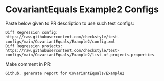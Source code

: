 # CovariantEquals Example2 Configs
Paste below given to PR description to use such test configs:
```
Diff Regression config: https://raw.githubusercontent.com/checkstyle/test-configs/main/CovariantEquals/Example2/config.xml
Diff Regression projects: https://raw.githubusercontent.com/checkstyle/test-configs/main/CovariantEquals/Example2/list-of-projects.properties
```
Make comment in PR:
```
Github, generate report for CovariantEquals/Example2
```
